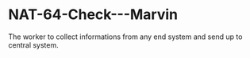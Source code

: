 # NAT-64-Check---Marvin
The worker to collect informations from any end system and send up to central system.
